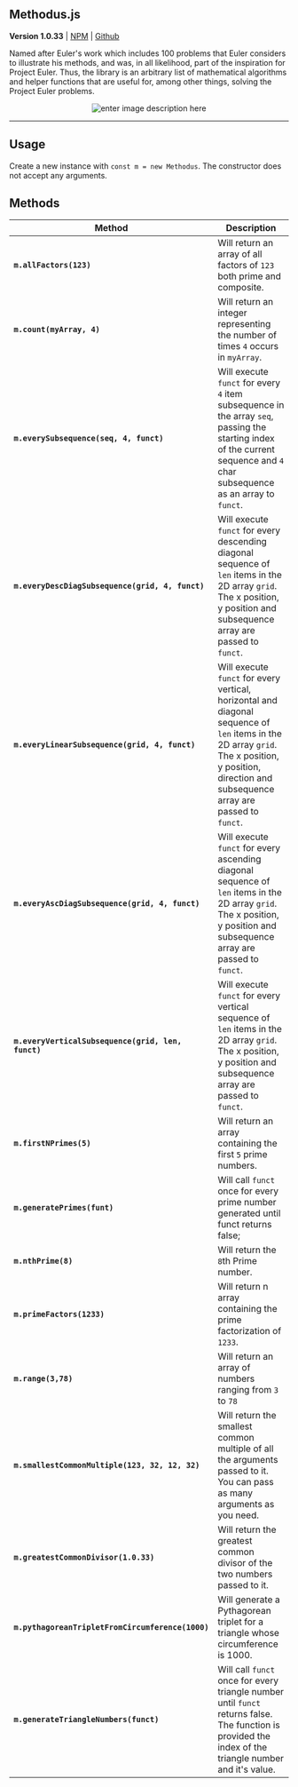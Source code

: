 
## Methodus.js

**Version 1.0.33** | [NPM](https://www.npmjs.com/package/methodus) | [Github](https://github.com/Pamblam/Methodus)

Named after Euler's work which includes 100 problems that Euler considers to illustrate his methods, and was, in all likelihood, part of the inspiration for Project Euler. Thus, the library is an arbitrary list of mathematical algorithms and helper functions that are useful for, among other things, solving the Project Euler problems.

<center>
 
![enter image description here](https://i.imgur.com/GmQbuBT.jpg)

</center>

<hr>

## Usage

Create a new instance with `const m = new Methodus`. The constructor does not accept any arguments.

## Methods

| Method | Description |
|--------|-------------|
| **`m.allFactors(123)`** | Will return an array of all factors of `123` both prime and composite. |
| **`m.count(myArray, 4)`** | Will return an integer representing the number of times `4` occurs in `myArray`. |
| **`m.everySubsequence(seq, 4, funct)`** | Will execute `funct` for every `4` item subsequence in the array `seq`, passing the starting index of the current sequence and `4` char subsequence as an array to `funct`. |
| **`m.everyDescDiagSubsequence(grid, 4, funct)`** | Will execute `funct` for every descending diagonal sequence of `len` items in the 2D array `grid`. The x position, y position and subsequence array are passed to `funct`. |
| **`m.everyLinearSubsequence(grid, 4, funct)`** | Will execute `funct` for every vertical, horizontal and diagonal sequence of `len` items in the 2D array `grid`. The x position, y position, direction and subsequence array are passed to `funct`. |
| **`m.everyAscDiagSubsequence(grid, 4, funct)`** | Will execute `funct` for every ascending diagonal sequence of `len` items in the 2D array `grid`. The x position, y position and subsequence array are passed to `funct`. |
| **`m.everyVerticalSubsequence(grid, len, funct)`** | Will execute `funct` for every vertical sequence of `len` items in the 2D array `grid`. The x position, y position and subsequence array are passed to `funct`. |
| **`m.firstNPrimes(5)`** | Will return an array containing the first `5` prime numbers. |
| **`m.generatePrimes(funt)`** | Will call `funct` once for every prime number generated until funct returns false; |
| **`m.nthPrime(8)`** | Will return the `8`th Prime number. |
| **`m.primeFactors(1233)`** | Will return n array containing the prime factorization of `1233`. |
| **`m.range(3,78)`** | Will return an array of numbers ranging from `3` to `78` |
| **`m.smallestCommonMultiple(123, 32, 12, 32)`** | Will return the smallest common multiple of all the arguments passed to it. You can pass as many arguments as you need. |
| **`m.greatestCommonDivisor(1.0.33)`** | Will return the greatest common divisor of the two numbers passed to it. |
| **`m.pythagoreanTripletFromCircumference(1000)`** | Will generate a Pythagorean triplet for a triangle whose circumference is 1000. |
| **`m.generateTriangleNumbers(funct)`** | Will call `funct` once for every triangle number until `funct` returns false. The function is provided the index of the triangle number and it's value. |